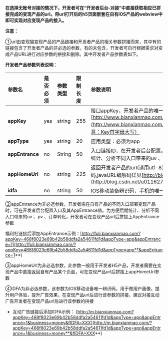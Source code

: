 **在选择无账号对接的情况下，开发者可在“开发者后台-对接”中直接获取相应已拼接完成的变现产品的url。将url打开后的h5页面嵌套在自有IOS产品的webview中即可实现对应变现产品的接入。**

**注意：**

①url由变现猫变现产品的产品链接和开发者产品的相关参数拼接而来，其中有的链接包含了开发者产品的非必选的参数，有的未包含，开发者可自行根据需求对变成产品URL进行对应参数的拼接和删除。其中开发者产品参数表如下。

**开发者产品参数列表说明**：

| **参数名** | **是否必须** | **参数类型** | **限制长度** | **参数说明** |
| :--- | :--- | :--- | :--- | :--- |
| **appKey** | yes | string | 255 | 接口appKey，开发者产品的唯一标识（在后台接口配置获取[http://www.bianxianmao.com/](http://www.bianxianmao.com/)manage/account/info.html，注意：Key首字母大写） |
| **appType** | yes | string | 20 | 应用类型：必须为app |
| **appEntrance** | no | String | 50 | 入口链接ID，在开发者后台配置。 用来区分不同的入口，方便后期统计、分析不同入口带来的uv 、pv 、订单转化 |
| **appHomeUrl** | no | string | 225 | 返回开发者产品的url\(请用utf-8进行URL编码，防止中文乱码,javaURL编解码详见[http://blog.csdn.net/u011627980/](http://blog.csdn.net/u011627980/)article/details/50911249\) |
| **idfa** | no | string | 50 | IOS移动装备辨识码，手机的唯一标识，用来做用户画像，广告优化 |

②appEntrance为非必选参数，开发者需在自有产品的不同入口部署变现产品时，可在开发者后台配置入口及其AppEntrance值。为方便后期统计、分析不同入口带来的uv 、pv 、订单转化，开发者可在变现产品url后拼接上AppEntrance参数

福利社链接后添加AppEntrance示例：[http://fuli.bianxianmao.com?appKey=468f8023e69b42b58ddfa2a54611fd1d&appType=app&appEntrance=1](http://fuli.bianxianmao.com/?appKey=468f8023e69b42b58ddfa2a54611fd1d&appType=app**&appEntrance=1**)

③appHomeUrl为非必选参数，此参数一般用于开发者H5产品，开发者需要在变现产品中直接返回自有产品某个页面，可在变现产品url后拼接上appHomeUrl参数

④IDFA为非必选参数，该参数为IOS移动设备唯一辨识码，用于做用户画像，提升用户体验，提升广告效果，在变现产品url后进行该参数的拼接，建议对接互动广告开发者在变现产品url后进行该参数的拼接

* 互动广告链接后添加IDFA示例：
  [http://m.bianxianmao.com?appKey=468f8023e69b42b58ddfa2a54611fd1d&appType=app&appEntrance=1&business=money&fIDFA=XXX](http://m.bianxianmao.com/?appKey=468f8023e69b42b58ddfa2a54611fd1d&appType=app&appEntrance=1&business=money**&fIDFA=XXX**)



